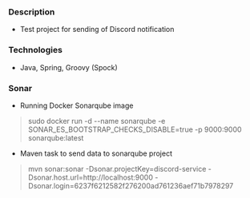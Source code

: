 ### Description
- Test project for sending of Discord notification
### Technologies  
- Java, Spring, Groovy (Spock)
### Sonar
- Running Docker Sonarqube image
> sudo docker run -d --name sonarqube -e SONAR_ES_BOOTSTRAP_CHECKS_DISABLE=true -p 9000:9000 sonarqube:latest
- Maven task to send data to sonarqube project
> mvn sonar:sonar -Dsonar.projectKey=discord-service -Dsonar.host.url=http://localhost:9000 -Dsonar.login=6237f6212582f276200ad761236aef71b7978297